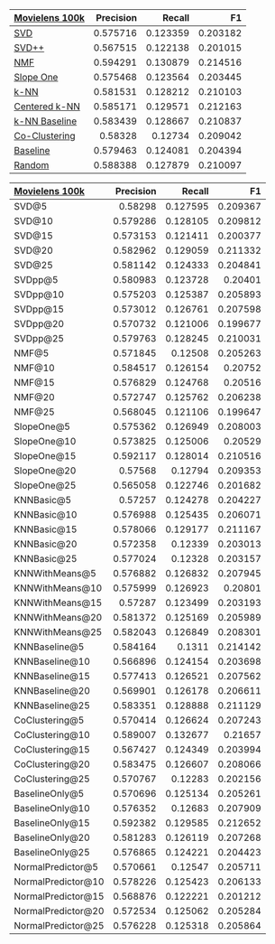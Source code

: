 | [Movielens 100k](http://grouplens.org/datasets/movielens/100k)                                                                         |   Precision |   Recall |       F1 |
|:---------------------------------------------------------------------------------------------------------------------------------------|------------:|---------:|---------:|
| [SVD](http://surprise.readthedocs.io/en/stable/matrix_factorization.html#surprise.prediction_algorithms.matrix_factorization.SVD)      |    0.575716 | 0.123359 | 0.203182 |
| [SVD++](http://surprise.readthedocs.io/en/stable/matrix_factorization.html#surprise.prediction_algorithms.matrix_factorization.SVDpp)  |    0.567515 | 0.122138 | 0.201015 |
| [NMF](http://surprise.readthedocs.io/en/stable/matrix_factorization.html#surprise.prediction_algorithms.matrix_factorization.NMF)      |    0.594291 | 0.130879 | 0.214516 |
| [Slope One](http://surprise.readthedocs.io/en/stable/slope_one.html#surprise.prediction_algorithms.slope_one.SlopeOne)                 |    0.575468 | 0.123564 | 0.203445 |
| [k-NN](http://surprise.readthedocs.io/en/stable/knn_inspired.html#surprise.prediction_algorithms.knns.KNNBasic)                        |    0.581531 | 0.128212 | 0.210103 |
| [Centered k-NN](http://surprise.readthedocs.io/en/stable/knn_inspired.html#surprise.prediction_algorithms.knns.KNNWithMeans)           |    0.585171 | 0.129571 | 0.212163 |
| [k-NN Baseline](http://surprise.readthedocs.io/en/stable/knn_inspired.html#surprise.prediction_algorithms.knns.KNNBaseline)            |    0.583439 | 0.128667 | 0.210837 |
| [Co-Clustering](http://surprise.readthedocs.io/en/stable/co_clustering.html#surprise.prediction_algorithms.co_clustering.CoClustering) |    0.58328  | 0.12734  | 0.209042 |
| [Baseline](http://surprise.readthedocs.io/en/stable/basic_algorithms.html#surprise.prediction_algorithms.baseline_only.BaselineOnly)   |    0.579463 | 0.124081 | 0.204394 |
| [Random](http://surprise.readthedocs.io/en/stable/basic_algorithms.html#surprise.prediction_algorithms.random_pred.NormalPredictor)    |    0.588388 | 0.127879 | 0.210097  


| [Movielens 100k](http://grouplens.org/datasets/movielens/100k)   |   Precision |   Recall |       F1 |
|:-----------------------------------------------------------------|------------:|---------:|---------:|
| SVD@5                                                            |    0.58298  | 0.127595 | 0.209367 |
| SVD@10                                                           |    0.579286 | 0.128105 | 0.209812 |
| SVD@15                                                           |    0.573153 | 0.121411 | 0.200377 |
| SVD@20                                                           |    0.582962 | 0.129059 | 0.211332 |
| SVD@25                                                           |    0.581142 | 0.124333 | 0.204841 |
| SVDpp@5                                                          |    0.580983 | 0.123728 | 0.20401  |
| SVDpp@10                                                         |    0.575203 | 0.125387 | 0.205893 |
| SVDpp@15                                                         |    0.573012 | 0.126761 | 0.207598 |
| SVDpp@20                                                         |    0.570732 | 0.121006 | 0.199677 |
| SVDpp@25                                                         |    0.579763 | 0.128245 | 0.210031 |
| NMF@5                                                            |    0.571845 | 0.12508  | 0.205263 |
| NMF@10                                                           |    0.584517 | 0.126154 | 0.20752  |
| NMF@15                                                           |    0.576829 | 0.124768 | 0.20516  |
| NMF@20                                                           |    0.572747 | 0.125762 | 0.206238 |
| NMF@25                                                           |    0.568045 | 0.121106 | 0.199647 |
| SlopeOne@5                                                       |    0.575362 | 0.126949 | 0.208003 |
| SlopeOne@10                                                      |    0.573825 | 0.125006 | 0.20529  |
| SlopeOne@15                                                      |    0.592117 | 0.128014 | 0.210516 |
| SlopeOne@20                                                      |    0.57568  | 0.12794  | 0.209353 |
| SlopeOne@25                                                      |    0.565058 | 0.122746 | 0.201682 |
| KNNBasic@5                                                       |    0.57257  | 0.124278 | 0.204227 |
| KNNBasic@10                                                      |    0.576988 | 0.125435 | 0.206071 |
| KNNBasic@15                                                      |    0.578066 | 0.129177 | 0.211167 |
| KNNBasic@20                                                      |    0.572358 | 0.12339  | 0.203013 |
| KNNBasic@25                                                      |    0.577024 | 0.12328  | 0.203157 |
| KNNWithMeans@5                                                   |    0.576882 | 0.126832 | 0.207945 |
| KNNWithMeans@10                                                  |    0.575999 | 0.126923 | 0.20801  |
| KNNWithMeans@15                                                  |    0.57287  | 0.123499 | 0.203193 |
| KNNWithMeans@20                                                  |    0.581372 | 0.125169 | 0.205989 |
| KNNWithMeans@25                                                  |    0.582043 | 0.126849 | 0.208301 |
| KNNBaseline@5                                                    |    0.584164 | 0.1311   | 0.214142 |
| KNNBaseline@10                                                   |    0.566896 | 0.124154 | 0.203698 |
| KNNBaseline@15                                                   |    0.577413 | 0.126521 | 0.207562 |
| KNNBaseline@20                                                   |    0.569901 | 0.126178 | 0.206611 |
| KNNBaseline@25                                                   |    0.583351 | 0.128888 | 0.211129 |
| CoClustering@5                                                   |    0.570414 | 0.126624 | 0.207243 |
| CoClustering@10                                                  |    0.589007 | 0.132677 | 0.21657  |
| CoClustering@15                                                  |    0.567427 | 0.124349 | 0.203994 |
| CoClustering@20                                                  |    0.583475 | 0.126607 | 0.208066 |
| CoClustering@25                                                  |    0.570767 | 0.12283  | 0.202156 |
| BaselineOnly@5                                                   |    0.570696 | 0.125134 | 0.205261 |
| BaselineOnly@10                                                  |    0.576352 | 0.12683  | 0.207909 |
| BaselineOnly@15                                                  |    0.592382 | 0.129585 | 0.212652 |
| BaselineOnly@20                                                  |    0.581283 | 0.126119 | 0.207268 |
| BaselineOnly@25                                                  |    0.576865 | 0.124221 | 0.204423 |
| NormalPredictor@5                                                |    0.570661 | 0.12547  | 0.205711 |
| NormalPredictor@10                                               |    0.578226 | 0.125423 | 0.206133 |
| NormalPredictor@15                                               |    0.568876 | 0.122221 | 0.201212 |
| NormalPredictor@20                                               |    0.572534 | 0.125062 | 0.205284 |
| NormalPredictor@25                                               |    0.576228 | 0.125318 | 0.205864 |
